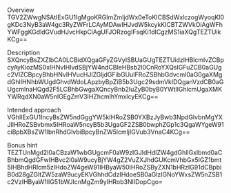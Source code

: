 Overview
TGV2ZWwgNSAtIExGU1IgMgoKRGlmZmljdWx0eToKICBSdWxlczogWyoqKl0gKDc3NyB3aW4gc3RyZWFrLCAyMDAwIHJvdW5kcykKICBTZWVkOiAgWFhYWFggKGdldGVudHJvcHkpCiAgUFJORzogIFsqKi1dICgzMS1iaXQgTEZTUikKCg==


Description
SXQncyBsZXZlbCA0LCBidXQgaGFyZGVyISBUaGUgTEZTUidzIHBlcmlvZCBpcyAyKiozMS0xIHNvIHlvdSBjYW4ndCBleHBsb2l0CnRoYXQsIGFuZCB0aGUgc2VlZCBpcyBhbHNvIHVucHJlZGljdGFibGUuIFRoZSBhbGdvcml0aG0gaXMgdGhlIHNhbWUgdGhvdWdoLApzbyBpZiB5b3Ugc29sdmVkIDQganVzdCB0aGUgcmlnaHQgd2F5LCBhbGwgaXQncyBnb2luZyB0byB0YWtlIGhlcmUgaXMKYWRqdXN0aW5nIGEgZmV3IHZhcmlhYmxlcyEKCg==


Intended approach
VGhlIExGU1IncyBsZW5ndGggYW5kIHRoZSB0YXBzJyBwb3NpdGlvbnMgYXJlIHRoZSBvbmx5IHRoaW5ncyB5b3UgaGF2ZSB0bwphZGp1c3QgaWYgeW91ciBpbXBsZW1lbnRhdGlvbiBpcyBnZW5lcmljIGVub3VnaC4KCg==


Bonus hint
TEZTUnMgd2l0aCBzaW1wbGUgcmF0aW9zIGJldHdlZW4gdGhlIGxlbmd0aCBhbmQgdGFwIHBvc2l0aW9ucyBjYW4gZ2VuZXJhdGUKcmVhbGx5IGZ1bmt5IHBhdHRlcm5zIHdoZW4geW91IHByaW50IHRoZSByZXN1bHRzIG91dCBpbiB0d28gZGltZW5zaW9ucyEKVGhhdCdzIHdoeSB0aGlzIGNoYWxsZW5nZSB1c2VzIHByaW1lIG51bWJlcnMgZm9yIHRob3NlIDopCgo=


